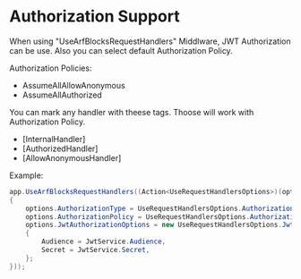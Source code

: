 # Authorization Support

When using "UseArfBlocksRequestHandlers" Middlware, JWT Authorization can be use. Also you can select default Authorization Policy.

Authorization Policies:
- AssumeAllAllowAnonymous
- AssumeAllAuthorized

You can mark any handler with theese tags. Thoose will work with Authorization Policy.
- [InternalHandler]
- [AuthorizedHandler]
- [AllowAnonymousHandler]

Example:
```c#
app.UseArfBlocksRequestHandlers((Action<UseRequestHandlersOptions>)(options =>
{
	options.AuthorizationType = UseRequestHandlersOptions.AuthorizationTypes.Jwt;
	options.AuthorizationPolicy = UseRequestHandlersOptions.AuthorizationPolicies.AssumeAllAuthorized;
	options.JwtAuthorizationOptions = new UseRequestHandlersOptions.JwtAuthorizationOptionsModel()
	{
		Audience = JwtService.Audience,
		Secret = JwtService.Secret,
	};
}));
```
